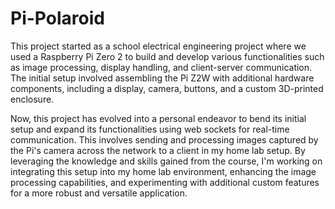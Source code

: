 # Pi-Polaroid

This project started as a school electrical engineering project where we used a Raspberry Pi Zero 2 to build and develop various functionalities such as image processing, display handling, and client-server communication. The initial setup involved assembling the Pi Z2W with additional hardware components, including a display, camera, buttons, and a custom 3D-printed enclosure. 

Now, this project has evolved into a personal endeavor to bend its initial setup and expand its functionalities using web sockets for real-time communication. This involves sending and processing images captured by the Pi's camera across the network to a client in my home lab setup. By leveraging the knowledge and skills gained from the course, I'm working on integrating this setup into my home lab environment, enhancing the image processing capabilities, and experimenting with additional custom features for a more robust and versatile application.
